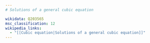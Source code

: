 ```yaml
---
# Solutions of a general cubic equation

wikidata: Q203565
msc_classification: 12
wikipedia_links:
  - "[[Cubic equation|Solutions of a general cubic equation]]"
---
```

